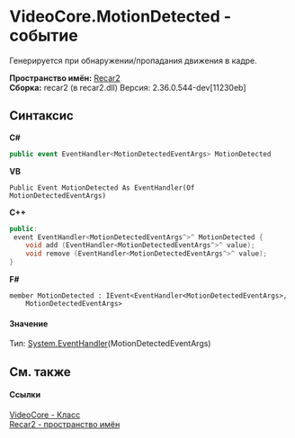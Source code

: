 # VideoCore.MotionDetected - событие
 

Генерируется при обнаружении/пропадания движения в кадре.

**Пространство имён:**&nbsp;<a href="0dd0c505-07fc-c3e8-128c-d1a0701f2a29">Recar2</a><br />**Сборка:**&nbsp;recar2 (в recar2.dll) Версия: 2.36.0.544-dev[11230eb]

## Синтаксис

**C#**<br />
``` C#
public event EventHandler<MotionDetectedEventArgs> MotionDetected
```

**VB**<br />
``` VB
Public Event MotionDetected As EventHandler(Of MotionDetectedEventArgs)
```

**C++**<br />
``` C++
public:
 event EventHandler<MotionDetectedEventArgs^>^ MotionDetected {
	void add (EventHandler<MotionDetectedEventArgs^>^ value);
	void remove (EventHandler<MotionDetectedEventArgs^>^ value);
}
```

**F#**<br />
``` F#
member MotionDetected : IEvent<EventHandler<MotionDetectedEventArgs>,
    MotionDetectedEventArgs>

```


#### Значение
Тип:&nbsp;<a href="http://msdn2.microsoft.com/ru-ru/library/db0etb8x" target="_blank">System.EventHandler</a>(MotionDetectedEventArgs)

## См. также


#### Ссылки
<a href="cb693d57-5030-3855-e4bc-6cd1f1721585">VideoCore - Класс</a><br /><a href="0dd0c505-07fc-c3e8-128c-d1a0701f2a29">Recar2 - пространство имён</a><br />